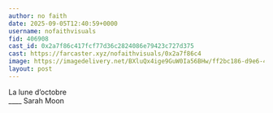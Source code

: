 ```yaml
---
author: no faith
date: 2025-09-05T12:40:59+0000
username: nofaithvisuals
fid: 406908
cast_id: 0x2a7f86c417fcf77d36c2824086e79423c727d375
cast: https://farcaster.xyz/nofaithvisuals/0x2a7f86c4
image: https://imagedelivery.net/BXluQx4ige9GuW0Ia56BHw/ff2bc186-d9e6-4efe-2edc-d26489719400/original
layout: post
---
```

La lune d’octobre  
____                Sarah Moon  

<img src='https://imagedelivery.net/BXluQx4ige9GuW0Ia56BHw/ff2bc186-d9e6-4efe-2edc-d26489719400/original' alt='' referrerpolicy='no-referrer'/>